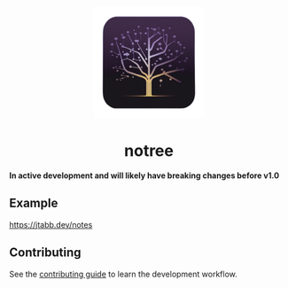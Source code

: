 <div style="text-align: center">
    <img src="./docs/assets/logo.png" width="200px" style="margin: 0px auto">
</div>
<div align="center">
    <h1 align="center">notree</h1>
</div>

**In active development and will likely have breaking changes before v1.0**

## Example

https://jtabb.dev/notes

## Contributing

See the [contributing guide](./CONTRIBUTING.md) to learn the development
workflow.
